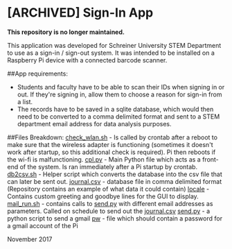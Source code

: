 # [ARCHIVED] Sign-In App

**This repository is no longer maintained.**

This application was developed for Schreiner University STEM Department to use as a sign-in / sign-out system. It was intended to be installed on a Raspberry Pi device with a connected barcode scanner.

##App requirements:
- Students and faculty have to be able to scan their IDs when signing in or out. If they're signing in, allow them to choose a reason for sign-in from a list.
- The records have to be saved in a sqlite database, which would then need to be converted to a comma delimited format and sent to a STEM department email address for data analysis purposes.

##Files Breakdown:
[check_wlan.sh](check_wlan.sh) - Is called by crontab after a reboot to make sure that the wireless adapter is functioning (sometimes it doesn't work after startup, so this additional check is required). Pi then reboots if the wi-fi is malfunctioning.
[cpl.py](cpl.py) - Main Python file which acts as a front-end of the system. Is ran immediately after a Pi startup by crontab.
[db2csv.sh](db2csv.sh) - Helper script which converts the database into the csv file that can later be sent out.
[journal.csv](journal.csv) - database file in comma delimited format (Repository contains an example of what data it could contain)
[locale](locale) - Contains custom greeting and goodbye lines for the GUI to display.
[mail_run.sh](mail_run.sh) - contains calls to [send.py](send.py) with different email addresses as parameters. Called on schedule to send out the [journal.csv](journal.csv)
[send.py](send.py) - a python script to send a gmail
[pw](pw) - file which should contain a password for a gmail account of the Pi

November 2017